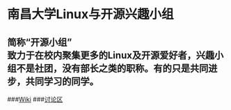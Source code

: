 南昌大学Linux与开源兴趣小组
====
简称“开源小组”<br> 致力于在校内聚集更多的Linux及开源爱好者，兴趣小组不是社团，没有部长之类的职称。有的只是共同进步，共同学习的同学。
----------
###[Wiki](https://github.com/ncuopen/home/wiki)
###[讨论区](https://github.com/ncuopen/home/issues)
